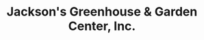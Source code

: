 ---
title: "Jackson's Greenhouse & Garden Center, Inc."
url: /topeka/jacksons-greenhouse-and-garden-center-inc-northwest-lower-silver-lake-road/
shop: shop
---